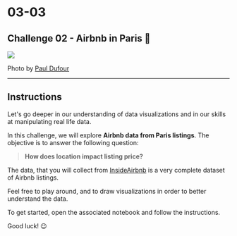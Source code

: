 # 03-03

## Challenge 02 - Airbnb in Paris 🏡

![](https://fintech-mag.com/wp-content/uploads/2018/03/paul-dufour-175889-unsplash.jpg)

Photo by [Paul Dufour](https://unsplash.com/@bill_bokeh)

---

## Instructions

Let's go deeper in our understanding of data visualizations and in our skills at manipulating real life data.

In this challenge, we will explore **Airbnb data from Paris listings**. The objective is to answer the following question:

> **How does location impact listing price?** 

The data, that you will collect from [InsideAirbnb](http://insideairbnb.com/get-the-data.html) is a very complete dataset of Airbnb listings.

Feel free to play around, and to draw visualizations in order to better understand the data.

To get started, open the associated notebook and follow the instructions.

Good luck! 😉
